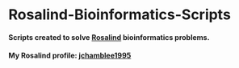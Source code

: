 # Rosalind-Bioinformatics-Scripts
#### Scripts created to solve [Rosalind](http://rosalind.info/about/) bioinformatics problems.
#### My Rosalind profile: [jchamblee1995](http://rosalind.info/users/jchamblee1995/)
